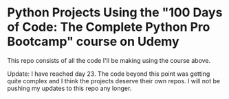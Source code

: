 # Python Projects Using the "100 Days of Code: The Complete Python Pro Bootcamp" course on Udemy
This repo consists of all the code I'll be making using the course above.

Update: I have reached day 23. The code beyond this point was getting quite complex and I think the projects deserve their own repos. I will not be pushing my updates to this repo any longer.
